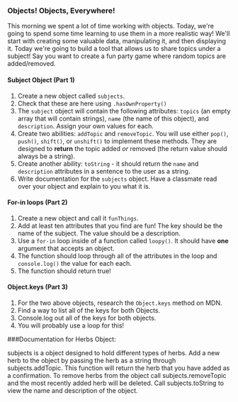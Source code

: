 ### Objects! Objects, Everywhere!

This morning we spent a lot of time working with objects. Today, we're going to spend some time learning to use them in a more realistic way! We'll start with creating some valuable data, manipulating it, and then displaying it. Today we're going to build a tool that allows us to share topics under a subject! Say you want to create a fun party game where random topics are added/removed.

#### Subject Object (Part 1)
1. Create a new object called `subjects`.
3. Check that these are here using `.hasOwnProperty()`
4. The `subject` object will contain the following attributes: `topics` (an empty array that will contain strings), `name` (the name of this object), and `description`. Assign your own values for each.
5. Create two abilities: `addTopic` and `removeTopic`. You will use either `pop()`, `push()`, `shift()`, or `unshift()` to implement these methods. They are designed to **return** the topic added *or* removed (the return value should always be a string).
6. Create another ability: `toString` - it should return the `name` and `description` attributes in a sentence to the user as a string.
7. Write documentation for the `subjects` object. Have a classmate read over your object and explain to you what it is.

#### For-in loops (Part 2)
1. Create a new object and call it `funThings`.
2. Add at least ten attributes that you find are fun! The key should be the name of the subject. The value should be a description.
3. Use a `for-in` loop inside of a function called `loopy()`. It should have **one** argument that accepts an object.
4. The function should loop through all of the attributes in the loop and `console.log()` the value for each each.
5. The function should return true!

#### Object.keys (Part 3)
1. For the two above objects, research the `Object.keys` method on MDN.
2. Find a way to list all of the keys for both Objects.
3. Console.log out all of the keys for both objects.
4. You will probably use a loop for this!










###Documentation for Herbs Object: 

subjects is a object designed to hold different types of herbs. Add a new herb to the object by passing the herb as a string through subjects.addTopic. This function will return the herb that you have added as a confirmation. To remove herbs from the object call subjects.removeTopic and the most recently added herb will be deleted. Call subjects.toString to view the name and description of the object. 
